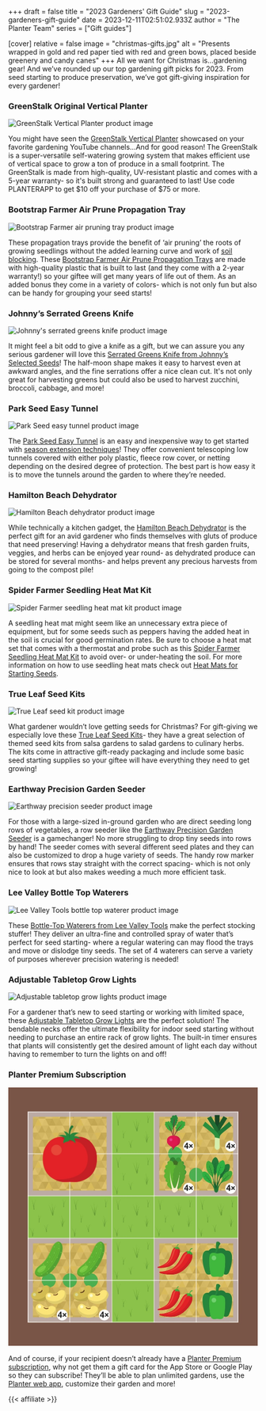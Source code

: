 +++
draft = false
title = "2023 Gardeners' Gift Guide"
slug = "2023-gardeners-gift-guide"
date = 2023-12-11T02:51:02.933Z
author = "The Planter Team"
series = ["Gift guides"]

[cover]
relative = false
image = "christmas-gifts.jpg"
alt = "Presents wrapped in gold and red paper tied with red and green bows, placed beside greenery and candy canes"
+++
All we want for Christmas is…gardening gear! And we’ve rounded up our top gardening gift picks for 2023. From seed starting to produce preservation, we’ve got gift-giving inspiration for every gardener!

### GreenStalk Original Vertical Planter

![GreenStalk Vertical Planter product image](https://cdn11.bigcommerce.com/s-uw06ilppdw/images/stencil/1280x1280/products/112/1986/0ade84f7-97e9-4d72-bb7e-15974135665c__59907.1701184874.jpg?c=2 "Image source: GreenStalk")

You might have seen the [GreenStalk Vertical Planter](https://store.greenstalkgarden.com/product/greenstalk-stackable-garden/?rstr=PLANTERAPP) showcased on your favorite gardening YouTube channels…And for good reason! The GreenStalk is a super-versatile self-watering growing system that makes efficient use of vertical space to grow a ton of produce in a small footprint. The GreenStalk is made from high-quality, UV-resistant plastic and comes with a 5-year warranty- so it's built strong and guaranteed to last! Use code PLANTERAPP to get $10 off your purchase of $75 or more.

### Bootstrap Farmer Air Prune Propagation Tray

![Bootstrap Farmer air pruning tray product image](https://www.bootstrapfarmer.com/cdn/shop/products/Air-Prune-Tray_2000x.jpg?v=1676565703 "Image source: Bootstrap Farmer")

These propagation trays provide the benefit of ‘air pruning’ the roots of growing seedlings without the added learning curve and work of [soil blocking](https://blog.planter.garden/posts/revolutionize-your-seed-starting-with-soil-blocking/). These [Bootstrap Farmer Air Prune Propagation Trays](https://collabs.shop/qpxwvp) are made with high-quality plastic that is built to last (and they come with a 2-year warranty!) so your giftee will get many years of life out of them. As an added bonus they come in a variety of colors- which is not only fun but also can be handy for grouping your seed starts!

### Johnny’s Serrated Greens Knife

![Johnny's serrated greens knife product image](https://www.johnnyseeds.com/dw/image/v2/BJGJ_PRD/on/demandware.static/-/Sites-jss-master/default/dw71078c91/images/products/tools/09098_01_6inserratedgreensknife.jpg?sw=800&sh=800 "Image source: Johnny's Selected Seeds")

It might feel a bit odd to give a knife as a gift, but we can assure you any serious gardener will love this [Serrated Greens Knife from Johnny’s Selected Seeds](https://www.johnnyseeds.com/tools-supplies/harvesting-tools/harvest-knives/serrated-greens-knife-6%22-9098.html)! The half-moon shape makes it easy to harvest even at awkward angles, and the fine serrations offer a nice clean cut. It's not only great for harvesting greens but could also be used to harvest zucchini, broccoli, cabbage, and more!

### Park Seed Easy Tunnel

![Park Seed easy tunnel product image](https://m.media-amazon.com/images/W/MEDIAX_792452-T2/images/I/518n6lsGDxL._AC_.jpg "Image source: Amazon")

The [Park Seed Easy Tunnel](https://www.amazon.com/Park-Seed-Standard-Tunnel-Protective/dp/B08X7H4M41/) is an easy and inexpensive way to get started with [season extension techniques](https://blog.planter.garden/posts/season-extension/)! They offer convenient telescoping low tunnels covered with either poly plastic, fleece row cover, or netting depending on the desired degree of protection. The best part is how easy it is to move the tunnels around the garden to where they’re needed.

### Hamilton Beach Dehydrator

![Hamilton Beach dehydrator product image](https://m.media-amazon.com/images/W/MEDIAX_792452-T2/images/I/71ygIB-E+lL._AC_SX569_.jpg "Image source: Amazon")

While technically a kitchen gadget, the [Hamilton Beach Dehydrator](https://www.amazon.com/Hamilton-Beach-32100A-Digital-Dehydrator/dp/B012CG8N26) is the perfect gift for an avid gardener who finds themselves with gluts of produce that need preserving! Having a dehydrator means that fresh garden fruits, veggies, and herbs can be enjoyed year round- as dehydrated produce can be stored for several months- and helps prevent any precious harvests from going to the compost pile!

### Spider Farmer Seedling Heat Mat Kit

![Spider Farmer seedling heat mat kit product image](https://m.media-amazon.com/images/W/MEDIAX_792452-T2/images/I/711fCTUwzDL._AC_SX522_.jpg "Image source: Amazon")

A seedling heat mat might seem like an unnecessary extra piece of equipment, but for some seeds such as peppers having the added heat in the soil is crucial for good germination rates. Be sure to choose a heat mat set that comes with a thermostat and probe such as this [Spider Farmer Seedling Heat Mat Kit](https://www.amazon.com/dp/B09DPKXRRD/ref=emc_b_5_t?th=1) to avoid over- or under-heating the soil. For more information on how to use seedling heat mats check out [Heat Mats for Starting Seeds](https://blog.planter.garden/posts/heat-mats/).

### True Leaf Seed Kits

![True Leaf seed kit product image](https://cdn.shopify.com/s/files/1/2016/2681/products/kit-basic-box-wb-WM-COMP2.jpg "Image source: True Leaf Market")

What gardener wouldn’t love getting seeds for Christmas? For gift-giving we especially love these [True Leaf Seed Kits](https://www.trueleafmarket.com/collections/garden-seed-kits?rstr=atlgrow)- they have a great selection of themed seed kits from salsa gardens to salad gardens to culinary herbs. The kits come in attractive gift-ready packaging and include some basic seed starting supplies so your giftee will have everything they need to get growing!

### Earthway Precision Garden Seeder

![Earthway precision seeder product image](https://m.media-amazon.com/images/W/MEDIAX_792452-T2/images/I/61DeBzrSDIL._AC_SX522_.jpg "Image source: Amazon")

For those with a large-sized in-ground garden who are direct seeding long rows of vegetables, a row seeder like the [Earthway Precision Garden Seeder](https://www.amazon.com/Earthway-1001-B-Precision-Garden-Seeder/dp/B00002N66A/) is a gamechanger! No more struggling to drop tiny seeds into rows by hand! The seeder comes with several different seed plates and they can also be customized to drop a huge variety of seeds. The handy row marker ensures that rows stay straight with the correct spacing- which is not only nice to look at but also makes weeding a much more efficient task.

### Lee Valley Bottle Top Waterers

![Lee Valley Tools bottle top waterer product image](https://assets.leevalley.com/Size4/10115/XC495-bottle-top-waterers-set-of-4-u-9939.jpg "Image source: Lee Valley Tools")

These [Bottle-Top Waterers from Lee Valley Tools](https://www.leevalley.com/en-us/shop/garden/indoor-gardening/watering/53711-bottle-top-waterers?item=XC495) make the perfect stocking stuffer! They deliver an ultra-fine and controlled spray of water that’s perfect for seed starting- where a regular watering can may flood the trays and move or dislodge tiny seeds. The set of 4 waterers can serve a variety of purposes wherever precision watering is needed!

### Adjustable Tabletop Grow Lights

![Adjustable tabletop grow lights product image](https://m.media-amazon.com/images/W/MEDIAX_792452-T1/images/I/81D9SsJ+D-L._AC_SX522_.jpg "Image source: Amazon")

For a gardener that’s new to seed starting or working with limited space, these [Adjustable Tabletop Grow Lights](https://www.amazon.com/GroDrow-Starting-Spectrum-Adjustable-Gooseneck/dp/B092R2BR2C) are the perfect solution! The bendable necks offer the ultimate flexibility for indoor seed starting without needing to purchase an entire rack of grow lights. The built-in timer ensures that plants will consistently get the desired amount of light each day without having to remember to turn the lights on and off!

### Planter Premium Subscription

![Screenshot of a customized garden plan in Planter](customized-garden.jpg)

And of course, if your recipient doesn’t already have a [Planter Premium subscription](https://info.planter.garden/account/premium-subscription/), why not get them a gift card for the App Store or Google Play so they can subscribe! They’ll be able to plan unlimited gardens, use the [Planter web app](https://planter.garden/gardens), customize their garden and more!

{{< affiliate >}}
